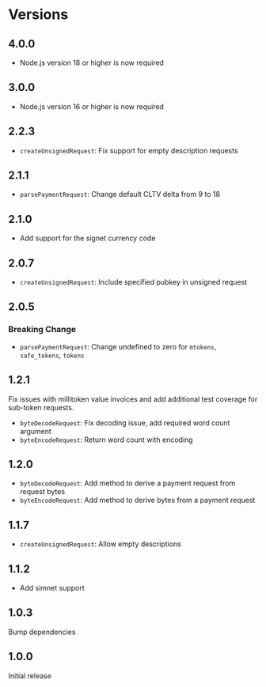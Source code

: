 # Versions

## 4.0.0

- Node.js version 18 or higher is now required

## 3.0.0

- Node.js version 16 or higher is now required

## 2.2.3

- `createUnsignedRequest`: Fix support for empty description requests

## 2.1.1

- `parsePaymentRequest`: Change default CLTV delta from 9 to 18

## 2.1.0

- Add support for the signet currency code

## 2.0.7

- `createUnsignedRequest`: Include specified pubkey in unsigned request

## 2.0.5

### Breaking Change

- `parsePaymentRequest`: Change undefined to zero for `mtokens`, `safe_tokens`, `tokens`

## 1.2.1

Fix issues with millitoken value invoices and add additional test coverage for sub-token requests.

- `byteDecodeRequest`: Fix decoding issue, add required word count argument
- `byteEncodeRequest`: Return word count with encoding

## 1.2.0

- `byteDecodeRequest`: Add method to derive a payment request from request bytes
- `byteEncodeRequest`: Add method to derive bytes from a payment request

## 1.1.7

- `createUnsignedRequest`: Allow empty descriptions

## 1.1.2

- Add simnet support

## 1.0.3

Bump dependencies

## 1.0.0

Initial release
